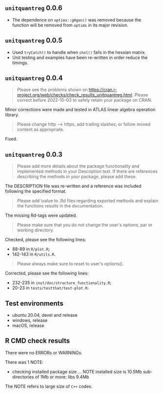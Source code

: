 ## `unitquantreg` 0.0.6

- The dependence on `optimx::gHgen()` was removed because the function will be removed from `optimx` in its major revision.

## `unitquantreg` 0.0.5

- Used `tryCatch()` to handle when `chol()` fails in the hessian matrix.
- Unit testing and examples have been re-written in order reduce the timings.


## `unitquantreg` 0.0.4

> Please see the problems shown on
<https://cran.r-project.org/web/checks/check_results_unitquantreg.html>.
Please correct before 2022-10-03 to safely retain your package on CRAN.

Minor corrections were made and tested in ATLAS linear algebra operation library.

> Please change http --> https, add trailing slashes, or follow moved
content as appropriate.

Fixed.

## `unitquantreg` 0.0.3

> Please add more details about the package functionality and implemented
methods in your Description text. If there are references describing the
methods in your package, please add these.

The DESCRIPTION file was re-written and a reference was included following the
specified format.

> Please add \value to .Rd files regarding exported methods and explain
the functions results in the documentation.

The missing Rd-tags were updated.

> Please make sure that you do not change the user's options, par or working
directory.

Checked, please see the following lines:
  - 88-89 in `R/plot.R`;
  - 142-143 in `R/utils.R`.

> Please always make sure to reset to user's options().

Corrected, please see the following lines:
  - 232-235 in `inst/doc/structure_functionality.R`;
  - 20-23 in `tests/testthat/test-plot.R`.

## Test environments

* ubuntu 20.04, devel and release
* windows, release
* macOS, release

## R CMD check results

There were no ERRORs or WARNINGs.

There was 1 NOTE:

* checking installed package size ... NOTE
    installed size is 10.5Mb
    sub-directories of 1Mb or more:
      libs   9.4Mb
      
The NOTE refers to large size of `C++` codes.
